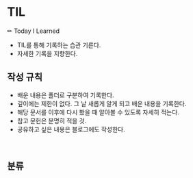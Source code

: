 # TIL
✏ Today I Learned 
- TIL를 통해 기록하는 습관 기른다. 
- 자세한 기록을 지향한다. 


## 작성 규칙
- 배운 내용은 폴더로 구분하여 기록한다.
- 깊이에는 제한이 없다. 그 날 새롭게 알게 되고 배운 내용을 기록한다.
- 해당 문서를 이후에 다시 봤을 때 알아볼 수 있도록 자세히 적는다. 
- 참고 문헌은 분명히 적을 것.
- 공유하고 싶은 내용은 블로그에도 작성한다.
  
<br/>

## 분류 

